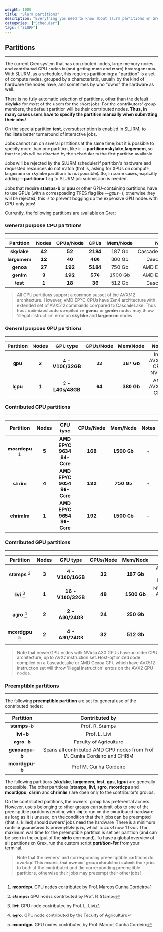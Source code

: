 ```yaml
---
weight: 1000
title: "Slurm partitions"
description: "Everything you need to know about slurm partitions on Grex."
categories: ["Scheduler"]
tags: ["SLURM"]
---
```


## Partitions
---

The current Grex system that has contributed nodes, large memory nodes and contributed GPU nodes is (and getting more and more) heterogeneous. With SLURM, as a scheduler, this requires partitioning: a "partition" is a set of compute nodes, grouped by a characteristic, usually by the kind of hardware the nodes have, and sometimes by who "owns" the hardware as well. 

There is no fully automatic selection of partitions, other than the default __skylake__ for most of the users for the short jobs. For the contributors' group members, the default partition will be their contributed nodes. **Thus, in many cases users have to specify the partition manually when submitting their jobs!**

On the special partition **test**, oversubscription is enabled in SLURM, to facilitate better turnaround of interactive jobs.

Jobs cannot run on several partitions at the same time; but it is possible to specify more than one partition, like in __-\-partition=skylake,largemem__, so that the job will be directed by the scheduler to the first partition available.

Jobs will be rejected by the SLURM scheduler if partition's hardware and requested resources do not match (that is, asking for GPUs on compute, largemem or skylake partitions is not possible). So, in some cases, explicitly adding __-\-partition=__ flag to SLURM job submission is needed.

Jobs that require __stamps-b__ or __gpu__ or other GPU-containing partitions, have to use GPUs (with a corresponding TRES flag like _\-\-gpus=_), otherwise they will be rejected; this is to prevent bogging up the expensive GPU nodes with CPU-only jobs!

Currently, the following partitions are available on Grex:

### General purpose CPU partitions
---

| Partition    | Nodes   | CPUs/Node | CPUs     | Mem/Node | Notes              |
| :--------:   | :-----: | :-------: | :------: | :-----:  | :----:             |
| **skylake**  |  **42** |    **52** | **2184** |  187 Gb  | CascadeLakeRefresh |
| **largemem** |  **12** |    **40** |  **480** |  380 Gb  | CascadeLake        |
| **genoa**    |  **27** |   **192** | **5184** |  750 Gb  | AMD EPYC 9654      |
| **genlm**    |  **3**  |   **192** |  **576** | 1500 Gb  | AMD EPYC 9654      |
| **test**     |  **1**  |    **18** |   **36** |  512 Gb  | CascadeLake        |

> All CPU partitions support a common subset of the AVX512 architecture. However, AMD EPYC CPUs have Zen4 architecture with extended set of AVX512 commands compared to CascadeLake. Thus host-optimized code compiled on __genoa__ or __genlm__ nodes may throw 'illegal instruction' error on __skylake__ and __largemem__ nodes

<!--
| **-**        | **374** |     **-** | **6536** |   **-**  | **-**              |
-->

<!--
| **compute**  | **316** |    **12** | **3792** |   48 Gb  | SSE4.2             |
| **compute**  |   **4** |    **20** |   **80** |   32 Gb  | Avx                |
-->

### General purpose GPU partitions
---

| Partition  | Nodes   | GPU type           | CPUs/Node    | Mem/Node   | Notes               |
| :--------: | :-----: | :----:             | :----------: | :--------: | :---------:         |
| **gpu**    |  **2**  | **4 - V100/32GB**  | **32**       | **187 Gb** | Intel AVX512 CPU, NVLink  |
| **lgpu**    |  **1**  | **2 - L40s/48GB**  | **64**       | **380 Gb** | AMD AVX512 CPU  |


### Contributed CPU partitions
---

| Partition         | Nodes   | CPU type                   | CPUs/Node    | Mem/Node    | Notes           |
| :--------:        | :-----: | :----:                     | :----------: | :--------:  | :---------:     |
| **mcordcpu** [^5] | **5**   | **AMD EPYC 9634 84-Core**  | **168**      | **1500 Gb** | -               |
| **chrim**  | **4**   | **AMD EPYC 9654 96-Core**  | **192**      | **750 Gb** | -               |
| **chrimlm**  | **1**   | **AMD EPYC 9654 96-Core**  | **192**      | **1500 Gb** | -               |

### Contributed GPU partitions
---

| Partition         | Nodes   | GPU type                   | CPUs/Node    | Mem/Node    | Notes                |
| :--------:        | :-----: | :----:                     | :----------: | :--------:  | :---------:          |
| **stamps** [^1]   | **3**   | **4 - V100/16GB**          | **32**       | **187 Gb**  | AVX512 CPU, NVLink   |
| **livi**   [^2]   | **1**   | **16 -V100/32GB**          | **48**       | **1500 Gb** | NVSwitch, AVX512 CPU |
| **agro**   [^3]   | **2**   | **2 - A30/24GB**           | **24**       | **250 Gb**  | AMD AVX2 CPU         |
| **mcordgpu** [^4] | **2**   | **4 - A30/24GB**           | **32**       | **512 Gb**  | AMD AVX2 CPU         |

> Note that newer GPU nodes with NVidia A30 GPUs have an older CPU architecture, up to AVX2 instruction set. Host-optimized code compiled on a CascadeLake or AMD Genoa CPU which have AVX512 instruction set will throw 'illegal instruction' errors on the AVX2 GPU nodes. 

[^1]: **stamps:** GPU nodes contributed by Prof. R. Stamps
[^2]: **livi:**   GPU node  contributed by Prof. L. Livi 
[^3]: **agro:**   GPU node  contributed by the Faculty of Agriculture
[^4]: **mcordgpu** GPU nodes contributed by Prof. Marcos Cunha Cordeiro 
[^5]: **mcordcpu** CPU nodes contributed by Prof. Marcos Cunha Cordeiro 


### Preemptible partitions
---

The following **preemptible partition** are set for general use of the contributed nodes:

| Partition       | Contributed by         |
| :--------:      | :-----:                |
| **stamps-b**    | Prof. R. Stamps        |
| **livi-b**      | Prof. L. Livi          |
| **agro-b**      | Faculty of Agriculture |
| **genoacpu-b**  | Spans all contributed AMD CPU nodes from Prof M. Cunha Cordeiro and CHRIM |
| **mcordgpu-b**  | Prof M. Cunha Cordeiro |

The following partitions (**skylake**, **largemem**, **test**, **gpu**, **lgpu**) are generally accessible. The other partitions (**stamps**, **livi**,  **agro**, **mcordcpu** and **mcordgpu**, **chrim** and **chrimlm** ) are open only to the contributor's groups.

On the contributed partitions, the owners' group has preferential access. However, users belonging to other groups can submit jobs to one of the preemptible partitions (ending with **\-b**) to run on the contributed hardware as long as it is unused, on the condition that their jobs can be preempted (that is, killed) should owners' jobs need the hardware. There is a minimum runtime guaranteed to preemptible jobs, which is as of now 1 hour. The maximum wall time for the preemptible partition is set per partition (and can be seen in the output of the __sinfo__ command). To have a global overview of all partitions on Grex, run the custom script _**partition-list**_ from your terminal. 

> Note that the owners' and corresponding preeemptible partitions do overlap! This means, that owners' group should not submit their jobs to both of the contributed and the corresponding preemptible partitions, otherwise their jobs may preeempt their other jobs!


<!-- Changes and update:
* Last revision: Jun 11, 2025. 
-->
